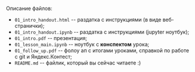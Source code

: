 Описание файлов:  

* `01_intro_handout.html` -- раздатка с инструкциями (в виде веб-странички);
* `01_intro_handout.ipynb` -- раздатка с инструкциями (jupyter ноутбук);
* `01_intro.pdf` -- презентация;
* `01_lesson_main.ipynb` -- ноутбук с **конспектом** урока;
* `01_follow_up.pdf` -- фолоу ап с итогами уроками, справкой по работе с git и Яндекс.Контест;
* `README.md` -- файлик, который вы сейчас читаете :)
